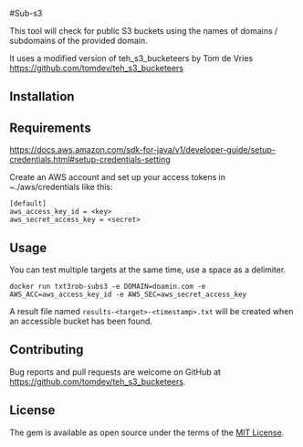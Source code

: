 #Sub-s3

This tool will check for public S3 buckets using the names of domains / subdomains of the provided domain.

It uses a modified version of teh_s3_bucketeers by Tom de Vries https://github.com/tomdev/teh_s3_bucketeers

## Installation





## Requirements

https://docs.aws.amazon.com/sdk-for-java/v1/developer-guide/setup-credentials.html#setup-credentials-setting

Create an AWS account and set up your access tokens in ~./aws/credentials like this:

```name=~/.aws/credentials
[default]
aws_access_key_id = <key>
aws_secret_access_key = <secret>
```


## Usage

You can test multiple targets at the same time, use a space as a delimiter.

```
docker run txt3rob-subs3 -e DOMAIN=doamin.com -e AWS_ACC=aws_access_key_id -e AWS_SEC=aws_secret_access_key
```

A result file named `results-<target>-<timestamp>.txt` will be created when an accessible bucket has been found.


## Contributing

Bug reports and pull requests are welcome on GitHub at https://github.com/tomdev/teh_s3_bucketeers.


## License

The gem is available as open source under the terms of the [MIT License](http://opensource.org/licenses/MIT).
